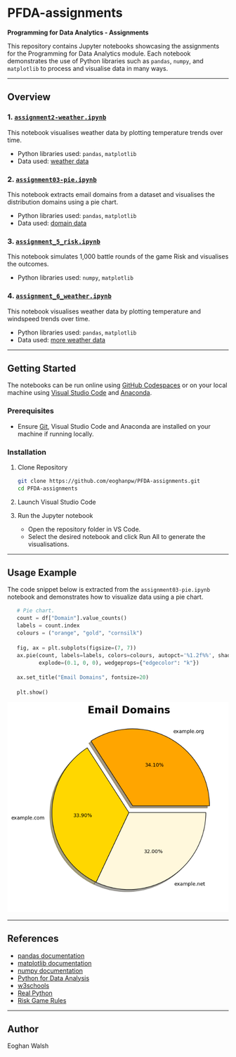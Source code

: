 # PFDA-assignments
**Programming for Data Analytics - Assignments**

This repository contains Jupyter notebooks showcasing the assignments for the Programming for Data Analytics module. Each notebook demonstrates the use of Python libraries such as `pandas`, `numpy`, and `matplotlib` to process and visualise data in many ways.

---

## Overview

### 1. [`assignment2-weather.ipynb`](./assignment2-weather.ipynb)
This notebook visualises weather data by plotting temperature trends over time.
- Python libraries used: `pandas`, `matplotlib`
- Data used: [weather data](data/weatherreadings1.csv)

### 2. [`assignment03-pie.ipynb`](./assignment03-pie.ipynb)
This notebook extracts email domains from a dataset and visualises the distribution domains using a pie chart.
- Python libraries used: `pandas`, `matplotlib`
- Data used: [domain data](data/people-1000.csv)

### 3. [`assignment_5_risk.ipynb`](./assignment_5_risk.ipynb)
This notebook simulates 1,000 battle rounds of the game Risk and visualises the outcomes.
- Python libraries used: `numpy`, `matplotlib`

### 4. [`assignment_6_weather.ipynb`](./assignment_6_weather.ipynb)
This notebook visualises weather data by plotting temperature and windspeed trends over time.
- Python libraries used: `pandas`, `matplotlib`
- Data used: [more weather data](https://cli.fusio.net/cli/climate_data/webdata/hly4935.csv)

---

## Getting Started

The notebooks can be run online using [GitHub Codespaces](https://github.com/features/codespaces) or on your local machine using [Visual Studio Code](https://code.visualstudio.com/) and [Anaconda](https://www.anaconda.com/download/success).

### Prerequisites
- Ensure [Git](https://git-scm.com/), Visual Studio Code and Anaconda are installed on your machine if running locally.

### Installation

1. Clone Repository
   ```bash
   git clone https://github.com/eoghanpw/PFDA-assignments.git
   cd PFDA-assignments
   ```

2. Launch Visual Studio Code

3. Run the Jupyter notebook
   - Open the repository folder in VS Code.
   - Select the desired notebook and click Run All to generate the visualisations.

---

## Usage Example

The code snippet below is extracted from the `assignment03-pie.ipynb` notebook and demonstrates how to visualize data using a pie chart.

```python
   # Pie chart.
   count = df["Domain"].value_counts()
   labels = count.index
   colours = ("orange", "gold", "cornsilk")

   fig, ax = plt.subplots(figsize=(7, 7))
   ax.pie(count, labels=labels, colors=colours, autopct='%1.2f%%', shadow=True,
          explode=(0.1, 0, 0), wedgeprops={"edgecolor": "k"})

   ax.set_title("Email Domains", fontsize=20)

   plt.show()
```
![Image of a pie chart](img/pie.png)

---

## References

- [pandas documentation](https://pandas.pydata.org/docs/)
- [matplotlib documentation](https://matplotlib.org/stable/index.html)
- [numpy documentation](https://numpy.org/doc/stable/)
- [Python for Data Analysis](https://wesmckinney.com/book/)
- [w3schools](https://www.w3schools.com/python/)
- [Real Python](https://realpython.com/)
- [Risk Game Rules](https://www.ultraboardgames.com/risk/game-rules.php)

---

## Author
Eoghan Walsh
